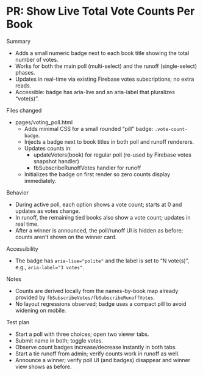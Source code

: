 # PR: Show Live Total Vote Counts Per Book

Summary
- Adds a small numeric badge next to each book title showing the total number of votes.
- Works for both the main poll (multi-select) and the runoff (single-select) phases.
- Updates in real-time via existing Firebase votes subscriptions; no extra reads.
- Accessible: badge has aria-live and an aria-label that pluralizes “vote(s)”.

Files changed
- pages/voting_poll.html
  - Adds minimal CSS for a small rounded “pill” badge: `.vote-count-badge`.
  - Injects a badge next to book titles in both poll and runoff renderers.
  - Updates counts in:
    - updateVoters(book) for regular poll (re-used by Firebase votes snapshot handler)
    - fbSubscribeRunoffVotes handler for runoff
  - Initializes the badge on first render so zero counts display immediately.

Behavior
- During active poll, each option shows a vote count; starts at 0 and updates as votes change.
- In runoff, the remaining tied books also show a vote count; updates in real time.
- After a winner is announced, the poll/runoff UI is hidden as before; counts aren’t shown on the winner card.

Accessibility
- The badge has `aria-live="polite"` and the label is set to “N vote(s)”, e.g., `aria-label="3 votes"`.

Notes
- Counts are derived locally from the names-by-book map already provided by `fbSubscribeVotes/fbSubscribeRunoffVotes`.
- No layout regressions observed; badge uses a compact pill to avoid widening on mobile.

Test plan
- Start a poll with three choices; open two viewer tabs.
- Submit name in both; toggle votes.
- Observe count badges increase/decrease instantly in both tabs.
- Start a tie runoff from admin; verify counts work in runoff as well.
- Announce a winner; verify poll UI (and badges) disappear and winner view shows as before.
